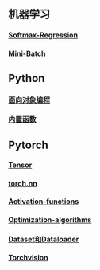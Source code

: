 

## 机器学习

#### [Softmax-Regression](Notes/Softmax-Regression.md) 

####  [Mini-Batch](Notes/Mini-Batch.md) 

## Python

####  [面向对象编程](Notes/面向对象编程.md)

#### [内置函数](Notes/内置函数.md)

## Pytorch
#### [Tensor](Notes/Tensor.md)

#### [torch.nn](Notes/torch.nn.md) 

#### [Activation-functions](Notes/Activation-functions.md) 

#### [Optimization-algorithms](Notes/Optimization-algorithms.md) 

####  [Dataset和Dataloader](Notes/Dataset和Dataloader.md) 

####  [Torchvision](Notes/Torchvision.md)



